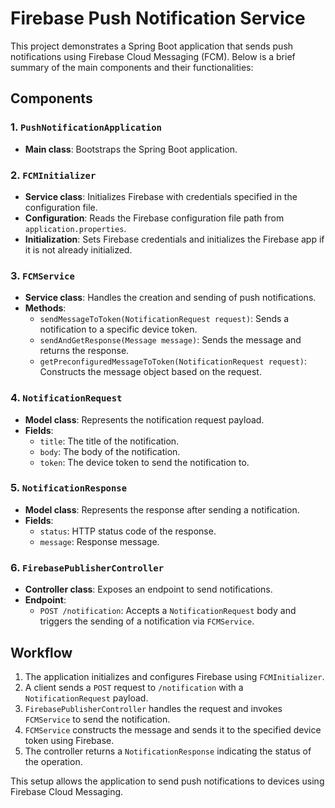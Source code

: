 # Firebase Push Notification Service

This project demonstrates a Spring Boot application that sends push notifications using Firebase Cloud Messaging (FCM). Below is a brief summary of the main components and their functionalities:

## Components

### 1. `PushNotificationApplication`
- **Main class**: Bootstraps the Spring Boot application.

### 2. `FCMInitializer`
- **Service class**: Initializes Firebase with credentials specified in the configuration file.
- **Configuration**: Reads the Firebase configuration file path from `application.properties`.
- **Initialization**: Sets Firebase credentials and initializes the Firebase app if it is not already initialized.

### 3. `FCMService`
- **Service class**: Handles the creation and sending of push notifications.
- **Methods**:
  - `sendMessageToToken(NotificationRequest request)`: Sends a notification to a specific device token.
  - `sendAndGetResponse(Message message)`: Sends the message and returns the response.
  - `getPreconfiguredMessageToToken(NotificationRequest request)`: Constructs the message object based on the request.

### 4. `NotificationRequest`
- **Model class**: Represents the notification request payload.
- **Fields**:
  - `title`: The title of the notification.
  - `body`: The body of the notification.
  - `token`: The device token to send the notification to.

### 5. `NotificationResponse`
- **Model class**: Represents the response after sending a notification.
- **Fields**:
  - `status`: HTTP status code of the response.
  - `message`: Response message.

### 6. `FirebasePublisherController`
- **Controller class**: Exposes an endpoint to send notifications.
- **Endpoint**:
  - `POST /notification`: Accepts a `NotificationRequest` body and triggers the sending of a notification via `FCMService`.

## Workflow

1. The application initializes and configures Firebase using `FCMInitializer`.
2. A client sends a `POST` request to `/notification` with a `NotificationRequest` payload.
3. `FirebasePublisherController` handles the request and invokes `FCMService` to send the notification.
4. `FCMService` constructs the message and sends it to the specified device token using Firebase.
5. The controller returns a `NotificationResponse` indicating the status of the operation.

This setup allows the application to send push notifications to devices using Firebase Cloud Messaging.

